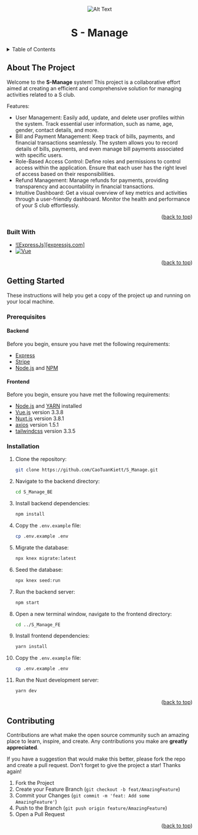 <a name="readme-top"></a>
<div style="text-align:center">
    <img src="https://i.pinimg.com/564x/73/af/24/73af241dcddb2313f9e2a032236f4bab.jpg" alt="Alt Text">
</div>

<div align="center">
  <h1 align="center">S - Manage</h1>
</div>

<!-- TABLE OF CONTENTS -->
<details>
  <summary>Table of Contents</summary>
  <ol>
    <li>
      <a href="#about-the-project">About The Project</a>
      <ul>
        <li><a href="#built-with">Built With</a></li>
      </ul>
    </li>
    <li>
      <a href="#getting-started">Getting Started</a>
      <ul>
        <li><a href="#prerequisites">Prerequisites</a></li>
        <li><a href="#installation">Installation</a></li>
      </ul>
    </li>
    <li><a href="#contributing">Contributing</a></li>
  </ol>
</details>

<a name="about-the-project"></a>
<!-- ABOUT THE PROJECT -->
## About The Project
Welcome to the **S-Manage** system! This project is a collaborative effort aimed at creating an efficient and comprehensive solution for managing activities related to a S club.

Features:
- User Management: Easily add, update, and delete user profiles within the system. Track essential user information, such as name, age, gender, contact details, and more.
- Bill and Payment Management: Keep track of bills, payments, and financial transactions seamlessly. The system allows you to record details of bills, payments, and even manage bill payments associated with specific users.
- Role-Based Access Control: Define roles and permissions to control access within the application. Ensure that each user has the right level of access based on their responsibilities.
- Refund Management: Manage refunds for payments, providing transparency and accountability in financial transactions.
- Intuitive Dashboard: Get a visual overview of key metrics and activities through a user-friendly dashboard. Monitor the health and performance of your S club effortlessly.



<p align="right">(<a href="#readme-top">back to top</a>)</p>


<a name="built-with"></a>
### Built With
* [![ExpressJs][expressjs.com]][ExpressJs-url]
* [![Vue][Vue.js]][Vue-url]


<p align="right">(<a href="#readme-top">back to top</a>)</p>



<!-- GETTING STARTED -->
<a name="getting-started"></a>
## Getting Started
These instructions will help you get a copy of the project up and running on your local machine.

<a name="prerequisites"></a>
### Prerequisites

#### Backend
Before you begin, ensure you have met the following requirements:

- [Express](https://expressjs.com/)
- [Stripe](https://stripe.com/fr-us)
- [Node.js](https://nodejs.org/) and [NPM](https://www.npmjs.com/)

#### Frontend

Before you begin, ensure you have met the following requirements:

- [Node.js](https://nodejs.org/) and [YARN](https://yarnpkg.com/) installed
- [Vue.js](https://vuejs.org/) version 3.3.8
- [Nuxt.js](https://nuxtjs.org/) version 3.8.1
- [axios](https://axios-http.com/) version 1.5.1
- [tailwindcss](https://tailwindcss.com/) version 3.3.5

<a name="installation"></a>


### Installation
1. Clone the repository:

    ```bash
    git clone https://github.com/CaoTuanKiett/S_Manage.git
    ```

2. Navigate to the backend directory:

    ```bash
    cd S_Manage_BE
    ```

3. Install backend dependencies:

    ```bash
    npm install
    ```

4. Copy the `.env.example` file:

    ```bash
    cp .env.example .env
    ```

5. Migrate the database:

    ```bash
    npx knex migrate:latest
    ```

6. Seed the database:

    ```bash
    npx knex seed:run
    ```

7. Run the backend server:

    ```bash
    npm start
    ```

8. Open a new terminal window, navigate to the frontend directory:

    ```bash
    cd ../S_Manage_FE
    ```

9. Install frontend dependencies:

    ```bash
    yarn install
    ```

10. Copy the `.env.example` file:

    ```bash
    cp .env.example .env
    ```

11. Run the Nuxt development server:

    ```bash
    yarn dev
    ```

<p align="right">(<a href="#readme-top">back to top</a>)</p>

<!-- CONTRIBUTING -->
<a name="contributing"></a>
## Contributing

Contributions are what make the open source community such an amazing place to learn, inspire, and create. Any contributions you make are **greatly appreciated**.

If you have a suggestion that would make this better, please fork the repo and create a pull request.
Don't forget to give the project a star! Thanks again!

1. Fork the Project
2. Create your Feature Branch (`git checkout -b feat/AmazingFeature`)
3. Commit your Changes (`git commit -m 'feat: Add some AmazingFeature'`)
4. Push to the Branch (`git push origin feature/AmazingFeature`)
5. Open a Pull Request

<p align="right">(<a href="#readme-top">back to top</a>)</p>





<!-- MARKDOWN LINKS & IMAGES -->
<!-- https://www.markdownguide.org/basic-syntax/#reference-style-links -->

[Vue.js]: https://img.shields.io/badge/Vue.js-35495E?style=for-the-badge&logo=vuedotjs&logoColor=4FC08D
[Vue-url]: https://vuejs.org/
[NodeJs]: ".."
[ExpressJs-url]: https://expressjs.com/